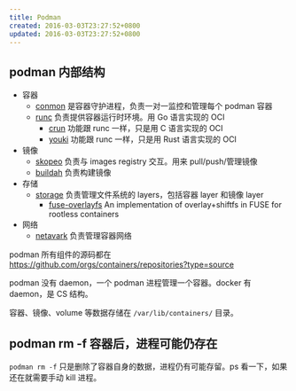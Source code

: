 ```yaml
---
title: Podman
created: 2016-03-03T23:27:52+0800
updated: 2016-03-03T23:27:52+0800
---
```



## podman 内部结构

- 容器
  - [conmon](https://github.com/containers/conmon) 是容器守护进程，负责一对一监控和管理每个 podman 容器
  - [runc](https://github.com/opencontainers/runc) 负责提供容器运行时环境。用 Go 语言实现的 OCI
    - [crun](https://github.com/containers/crun) 功能跟 runc 一样，只是用 C 语言实现的 OCI
    - [youki](https://github.com/containers/youki) 功能跟 runc 一样，只是用 Rust 语言实现的 OCI
- 镜像
  - [skopeo](https://github.com/containers/skopeo) 负责与 images registry 交互。用来 pull/push/管理镜像
  - [buildah](https://github.com/containers/buildah) 负责构建镜像
- 存储
  - [storage](https://github.com/containers/storage) 负责管理文件系统的 layers，包括容器 layer 和镜像 layer
    - [fuse-overlayfs](https://github.com/containers/fuse-overlayfs) An implementation of overlay+shiftfs in FUSE for rootless containers
- 网络
  - [netavark](https://github.com/containers/netavark) 负责管理容器网络

podman 所有组件的源码都在 https://github.com/orgs/containers/repositories?type=source

podman 没有 daemon，一个 podman 进程管理一个容器。docker 有 daemon，是 CS 结构。

容器、镜像、volume 等数据存储在 `/var/lib/containers/` 目录。

## podman rm -f 容器后，进程可能仍存在

`podman rm -f` 只是删除了容器自身的数据，进程仍有可能存留。ps 看一下，如果还在就需要手动 kill 进程。
